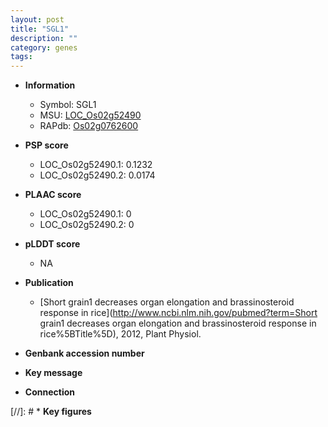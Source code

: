 ```yaml
---
layout: post
title: "SGL1"
description: ""
category: genes
tags: 
---
```


* **Information**  
    + Symbol: SGL1  
    + MSU: [LOC_Os02g52490](http://rice.plantbiology.msu.edu/cgi-bin/ORF_infopage.cgi?orf=LOC_Os02g52490)  
    + RAPdb: [Os02g0762600](http://rapdb.dna.affrc.go.jp/viewer/gbrowse_details/irgsp1?name=Os02g0762600)  

* **PSP score**  
    + LOC_Os02g52490.1: 0.1232 
    + LOC_Os02g52490.2: 0.0174 

* **PLAAC score**  
    + LOC_Os02g52490.1: 0 
    + LOC_Os02g52490.2: 0 

* **pLDDT score**
    + NA


* **Publication**  
    + [Short grain1 decreases organ elongation and brassinosteroid response in rice](http://www.ncbi.nlm.nih.gov/pubmed?term=Short grain1 decreases organ elongation and brassinosteroid response in rice%5BTitle%5D), 2012, Plant Physiol.

* **Genbank accession number**  

* **Key message**  

* **Connection**  

[//]: # * **Key figures**  


